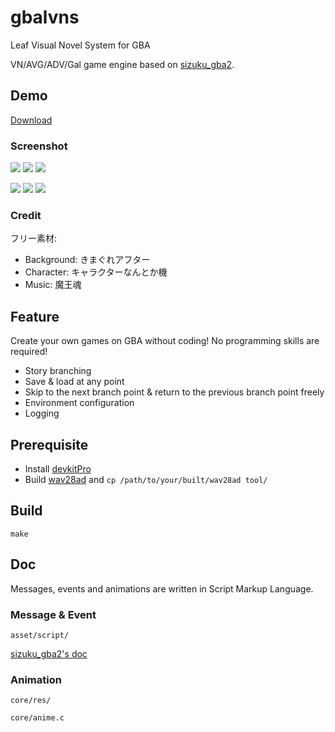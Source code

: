 # gbalvns
Leaf Visual Novel System for GBA

VN/AVG/ADV/Gal game engine based on [sizuku_gba2](http://akkera102.sakura.ne.jp/gbadev/index.php?NO.100%20sizuku_gba2).

## Demo

[Download](https://github.com/laqieer/sizuku/releases)

### Screenshot

![](https://user-images.githubusercontent.com/8841957/185962493-bed92953-1d01-4a38-9be2-50333a5123ab.png)
![](https://user-images.githubusercontent.com/8841957/185962498-8d2f0b4f-6571-4fc3-9dcc-15ec573b4934.png)
![](https://user-images.githubusercontent.com/8841957/185962500-e2cd89bd-8dd3-4eef-82dc-c3b00a7e701f.png)

![](https://user-images.githubusercontent.com/8841957/185962501-b465de1c-11c8-418e-91a5-37847e6193dd.png)
![](https://user-images.githubusercontent.com/8841957/185962503-53b15280-12da-46c6-9dd2-4f0cfef7b1b3.png)
![](https://user-images.githubusercontent.com/8841957/185962509-4350b9be-4f07-4d39-ae42-454ceff77712.png)

### Credit

フリー素材:

- Background: きまぐれアフター
- Character: キャラクターなんとか機
- Music: 魔王魂

## Feature

Create your own games on GBA without coding! No programming skills are required!

- Story branching
- Save & load at any point
- Skip to the next branch point & return to the previous branch point freely
- Environment configuration
- Logging

## Prerequisite

- Install [devkitPro](https://devkitpro.org/)
- Build [wav28ad](https://github.com/laqieer/wav28ad) and `cp /path/to/your/built/wav28ad tool/`

## Build

`make`

## Doc

Messages, events and animations are written in Script Markup Language.

### Message & Event

`asset/script/`

[sizuku_gba2's doc](http://akkera102.sakura.ne.jp/gbadev/index.php?Doc.15%20PC%A5%B2%A1%BC%A5%E0%A1%D6%BC%B6%A1%D7%A4%CE%B0%DC%BF%A2%CA%FD%CB%A1%281%29)

### Animation

`core/res/`

`core/anime.c`


